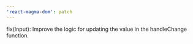 ```yaml
---
'react-magma-dom': patch
---
```


fix(Input): Improve the logic for updating the value in the handleChange function.
